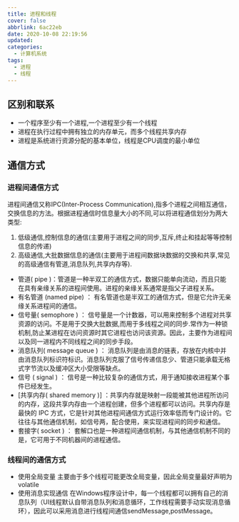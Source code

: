 ```yaml
---
title: 进程和线程
cover: false
abbrlink: 6ac22eb
date: 2020-10-08 22:19:56
updated:
categories:
  - 计算机系统
tags:
  - 进程
  - 线程
---
```

## 区别和联系
- 一个程序至少有一个进程,一个进程至少有一个线程
- 进程在执行过程中拥有独立的内存单元，而多个线程共享内存
- 进程是系统进行资源分配的基本单位，线程是CPU调度的最小单位

## 通信方式
### 进程间通信方式
进程间通信又称IPC(Inter-Process Communication),指多个进程之间相互通信，交换信息的方法。根据进程通信时信息量大小的不同,可以将进程通信划分为两大类型:
1. 低级通信,控制信息的通信(主要用于进程之间的同步,互斥,终止和挂起等等控制信息的传递)
2. 高级通信,大批数据信息的通信(主要用于进程间数据块数据的交换和共享,常见的高级通信有管道,消息队列,共享内存等).

- 管道( pipe )：管道是一种半双工的通信方式，数据只能单向流动，而且只能在具有亲缘关系的进程间使用。进程的亲缘关系通常是指父子进程关系。
- 有名管道 (named pipe) ： 有名管道也是半双工的通信方式，但是它允许无亲缘关系进程间的通信。
- 信号量( semophore ) ： 信号量是一个计数器，可以用来控制多个进程对共享资源的访问。不是用于交换大批数据,而用于多线程之间的同步.常作为一种锁机制,防止某进程在访问资源时其它进程也访问该资源。因此，主要作为进程间以及同一进程内不同线程之间的同步手段。
- 消息队列( message queue ) ： 消息队列是由消息的链表，存放在内核中并由消息队列标识符标识。消息队列克服了信号传递信息少、管道只能承载无格式字节流以及缓冲区大小受限等缺点。
- 信号 ( signal ) ： 信号是一种比较复杂的通信方式，用于通知接收进程某个事件已经发生。
- [共享内存( shared memory )] ：共享内存就是映射一段能被其他进程所访问的内存，这段共享内存由一个进程创建，但多个进程都可以访问。共享内存是最快的 IPC 方式，它是针对其他进程间通信方式运行效率低而专门设计的。它往往与其他通信机制，如信号两，配合使用，来实现进程间的同步和通信。
- 套接字( socket ) ： 套解口也是一种进程间通信机制，与其他通信机制不同的是，它可用于不同机器间的进程通信。

### 线程间的通信方式
- 使用全局变量
    主要由于多个线程可能更改全局变量，因此全局变量最好声明为volatile
- 使用消息实现通信
    在Windows程序设计中，每一个线程都可以拥有自己的消息队列（UI线程默认自带消息队列和消息循环，工作线程需要手动实现消息循环），因此可以采用消息进行线程间通信sendMessage,postMessage。

